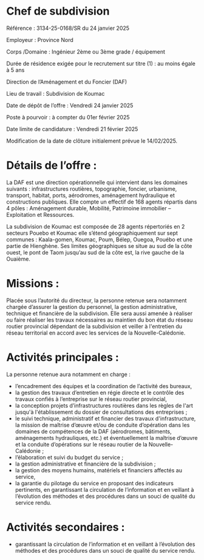 # Chef de subdivision

Référence : 3134-25-0168/SR du 24 janvier 2025

Employeur : Province Nord

Corps /Domaine : Ingénieur 2ème ou 3ème grade / équipement

Durée de résidence exigée pour le recrutement sur titre (1) : au moins égale à 5 ans

Direction de l’Aménagement et du Foncier (DAF)

Lieu de travail : Subdivision de Koumac

Date de dépôt de l’offre : Vendredi 24 janvier 2025

Poste à pourvoir : à compter du 01er février 2025

Date limite de candidature : Vendredi 21 février 2025

Modification de la date de clôture initialement prévue le 14/02/2025.

# Détails de l’offre :

La DAF est une direction opérationnelle qui intervient dans les domaines suivants : infrastructures routières, topographie, foncier, urbanisme, transport, habitat, ports, aérodromes, aménagement hydraulique et constructions publiques. Elle compte un effectif de 168 agents répartis dans 4 pôles : Aménagement durable, Mobilité, Patrimoine immobilier – Exploitation et Ressources.

La subdivision de Koumac est composée de 28 agents répertoriés en 2 secteurs Pouebo et Koumac elle s’étend géographiquement sur sept communes : Kaala-gomen, Koumac, Poum, Bélep, Ouegoa, Pouébo et une partie de Hienghène. Ses limites géographiques se situe au sud de la côte ouest, le pont de Taom jusqu’au sud de la côte est, la rive gauche de la Ouaième.

# Missions :

Placée sous l’autorité du directeur, la personne retenue sera notamment chargée d’assurer la gestion du personnel, la gestion administrative, technique et financière de la subdivision. Elle sera aussi amenée à réaliser ou faire réaliser les travaux nécessaires au maintien du bon état du réseau routier provincial dépendant de la subdivision et veiller à l'entretien du réseau territorial en accord avec les services de la Nouvelle-Calédonie.

# Activités principales :

La personne retenue aura notamment en charge :

- l’encadrement des équipes et la coordination de l’activité des bureaux,
- la gestion des travaux d’entretien en régie directe et le contrôle des travaux confiés à l’entreprise sur le réseau routier provincial,
- la conception projets d’infrastructures routières dans les règles de l'art jusqu'à l'établissement du dossier de consultations des entreprises ;
- le suivi technique, administratif et financier des travaux d'infrastructure, la mission de maîtrise d’œuvre et/ou de conduite d’opération dans les domaines de compétences de la DAF (aérodromes, bâtiments, aménagements hydrauliques, etc.) et éventuellement la maîtrise d’œuvre et la conduite d’opérations sur le réseau routier de la Nouvelle-Calédonie ;
- l’élaboration et suivi du budget du service ;
- la gestion administrative et financière de la subdivision ;
- la gestion des moyens humains, matériels et financiers affectés au service,
- la garantie du pilotage du service en proposant des indicateurs pertinents, en garantissant la circulation de l’information et en veillant à l’évolution des méthodes et des procédures dans un souci de qualité du service rendu.

# Activités secondaires :

- garantissant la circulation de l’information et en veillant à l’évolution des méthodes et des procédures dans un souci de qualité du service rendu.